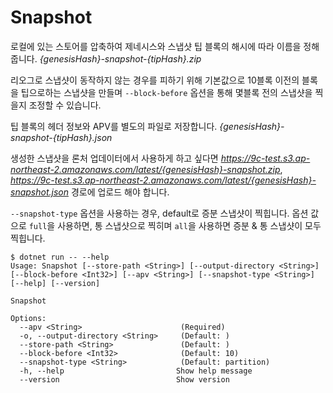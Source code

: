 # Snapshot

로컬에 있는 스토어를 압축하여 제네시스와 스냅샷 팁 블록의 해시에 따라 이름을 정해줍니다. *{genesisHash}-snapshot-{tipHash}.zip*

리오그로 스냅샷이 동작하지 않는 경우를 피하기 위해 기본값으로 10블록 이전의 블록을 팁으로하는
스냅샷을 만들며 `--block-before` 옵션을 통해 몇블록 전의 스냅샷을 찍을지 조정할 수 있습니다.

팁 블록의 헤더 정보와 APV를 별도의 파일로 저장합니다. *{genesisHash}-snapshot-{tipHash}.json*

생성한 스냅샷을 론처 업데이터에서 사용하게 하고 싶다면 *https://9c-test.s3.ap-northeast-2.amazonaws.com/latest/{genesisHash}-snapshot.zip*,
*https://9c-test.s3.ap-northeast-2.amazonaws.com/latest/{genesisHash}-snapshot.json*
경로에 업로드 해야 합니다.

`--snapshot-type` 옵션을 사용하는 경우, default로 증분 스냅샷이 찍힙니다. 옵션 값으로 `full`을 사용하면, 통 스냅샷으로 찍히며 `all`을 사용하면 증분 & 통 스냅샷이 모두 찍힙니다.

```
$ dotnet run -- --help
Usage: Snapshot [--store-path <String>] [--output-directory <String>] [--block-before <Int32>] [--apv <String>] [--snapshot-type <String>] [--help] [--version]

Snapshot

Options:
  --apv <String>                      (Required)
  -o, --output-directory <String>     (Default: )
  --store-path <String>               (Default: )
  --block-before <Int32>              (Default: 10)
  --snapshot-type <String>            (Default: partition)
  -h, --help                         Show help message
  --version                          Show version
```
